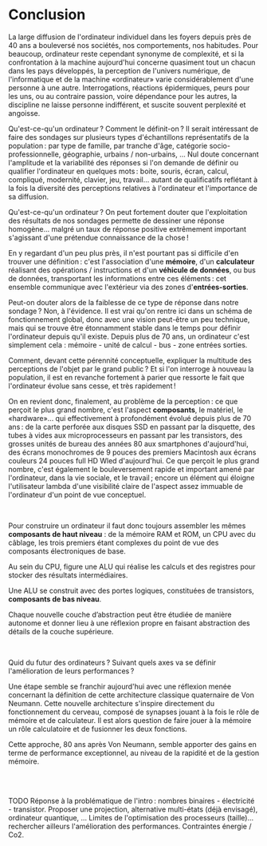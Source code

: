 # Conclusion

La large diffusion de l'ordinateur individuel dans les foyers depuis près de 40 ans a bouleversé nos sociétés, nos comportements, nos habitudes. Pour beaucoup, ordinateur reste cependant synonyme de complexité, et si la confrontation à la machine aujourd'hui concerne quasiment tout un chacun dans les pays développés, la perception de l'univers numérique, de l'informatique et de la machine «ordinateur» varie considérablement d'une personne à une autre. Interrogations, réactions épidermiques, peurs pour les uns, ou au contraire passion, voire dépendance pour les autres, la discipline ne laisse personne indifférent, et suscite souvent perplexité et angoisse.

Qu'est-ce-qu'un ordinateur ? Comment le définit-on ? Il serait intéressant de faire des sondages sur plusieurs types d'échantillons représentatifs de la population : par type de famille, par tranche d'âge, catégorie socio-professionnelle, géographie, urbains / non-urbains, ...
Nul doute concernant l'amplitude et la variabilité des réponses si l'on demande de définir ou qualifier l'ordinateur en quelques mots : boite, souris, écran, calcul, compliqué, modernité, clavier, jeu, travail... autant de qualificatifs reflétant à la fois la diversité des perceptions relatives à l'ordinateur et l'importance de sa diffusion.

Qu'est-ce-qu'un ordinateur ? On peut fortement douter que l'exploitation des résultats de nos sondages permette de dessiner une réponse homogène... malgré un taux de réponse positive extrêmement important s'agissant d'une prétendue connaissance de la chose !

En y regardant d'un peu plus près, il n'est pourtant pas si difficile d'en trouver une définition : c'est l'association d'une **mémoire**, d'un **calculateur** réalisant des opérations / instructions et d'un **véhicule de données**, ou bus de données, transportant les informations entre ces éléments : cet ensemble communique avec l'extérieur via des zones d'**entrées-sorties**.

Peut-on douter alors de la faiblesse de ce type de réponse dans notre sondage ? Non, à l'évidence. Il est vrai qu'on rentre ici dans un schéma de fonctionnement global, donc avec une vision peut-être un peu technique, mais qui se trouve être étonnamment stable dans le temps pour définir l'ordinateur depuis qu'il existe. Depuis plus de 70 ans, un ordinateur c'est simplement cela : mémoire - unité de calcul - bus - zone entrées sorties.

Comment, devant cette pérennité conceptuelle, expliquer la multitude des perceptions de l'objet par le grand public ? Et si l'on interroge à nouveau la population, il est en revanche fortement à parier que ressorte le fait que l'ordinateur évolue sans cesse, et très rapidement !

On en revient donc, finalement, au problème de la perception : ce que perçoit le plus grand nombre, c'est l'aspect **composants**, le matériel, le «hardware»... qui effectivement à profondément évolué depuis plus de 70 ans : de la carte perforée aux disques SSD en passant par la disquette, des tubes à vides aux microprocesseurs en passant par les transistors, des grosses unités de bureau des années 80 aux smartphones d'aujourd'hui, des écrans monochromes de 9 pouces des premiers Macintosh aux écrans couleurs 24 pouces full HD Wled d'aujourd'hui. Ce que perçoit le plus grand nombre, c'est également le bouleversement rapide et important amené par l'ordinateur, dans la vie sociale, et le travail ; encore un élément qui éloigne l'utilisateur lambda d'une visibilité claire de l'aspect assez immuable de l'ordinateur d'un point de vue conceptuel.

<br>

Pour construire un ordinateur il faut donc toujours assembler les mêmes **composants de haut niveau** : de la mémoire RAM et ROM, un CPU avec du câblage, les trois premiers étant complexes du point de vue des composants électroniques de base. 

Au sein du CPU, figure une ALU qui réalise les calculs et des registres pour stocker des résultats intermédiaires. 

Une ALU se construit avec des portes logiques, constituées de transistors, **composants de bas niveau**. 

Chaque nouvelle couche d’abstraction peut être étudiée de manière autonome et donner lieu à une réflexion propre en faisant abstraction des détails de la couche supérieure.

<br>

Quid du futur des ordinateurs ? Suivant quels axes va se définir l'amélioration de leurs performances ?


Une étape semble se franchir aujourd'hui avec une réflexion menée concernant la définition de cette architecture classique quaternaire de Von Neumann. Cette nouvelle architecture s'inspire directement du fonctionnement du cerveau, composé de synapses jouant à la fois le rôle de mémoire et de calculateur. Il est alors question de faire jouer à la mémoire un rôle calculatoire et de fusionner les deux fonctions. 

Cette approche, 80 ans après Von Neumann, semble apporter des gains en terme de performance exceptionnel, au niveau de la rapidité et de la gestion mémoire.


<br>
<br>



TODO
Réponse à la problématique de l'intro : nombres binaires - électricité - transistor. Proposer une projection, alternative multi-états (déjà envisagé), ordinateur quantique, ...
Limites de l'optimisation des processeurs (taille)... rechercher ailleurs l'amélioration des performances. Contraintes énergie / Co2.
